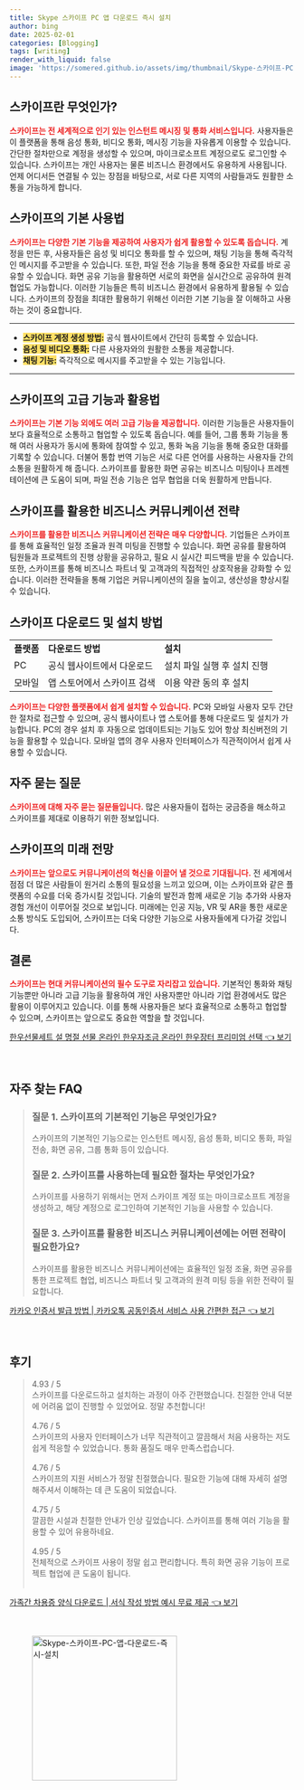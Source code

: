 ```yaml
---
title: Skype 스카이프 PC 앱 다운로드 즉시 설치
author: bing
date: 2025-02-01
categories: [Blogging]
tags: [writing]
render_with_liquid: false
image: 'https://somered.github.io/assets/img/thumbnail/Skype-스카이프-PC-앱-다운로드-즉시-설치.webp'
---
```



<h2 id='스카이프_소개'>스카이프란 무엇인가?</h2>

<p><b><span style="color: #ee2323;">스카이프는 전 세계적으로 인기 있는 인스턴트 메시징 및 통화 서비스입니다.</span></b> 사용자들은 이 플랫폼을 통해 음성 통화, 비디오 통화, 메시징 기능을 자유롭게 이용할 수 있습니다. 간단한 절차만으로 계정을 생성할 수 있으며, 마이크로소프트 계정으로도 로그인할 수 있습니다. 스카이프는 개인 사용자는 물론 비즈니스 환경에서도 유용하게 사용됩니다. 언제 어디서든 연결될 수 있는 장점을 바탕으로, 서로 다른 지역의 사람들과도 원활한 소통을 가능하게 합니다.</p>

<h2 id='스카이프_기본_사용법'>스카이프의 기본 사용법</h2>

<p><b><span style="color: #ee2323;">스카이프는 다양한 기본 기능을 제공하여 사용자가 쉽게 활용할 수 있도록 돕습니다.</span></b> 계정을 만든 후, 사용자들은 음성 및 비디오 통화를 할 수 있으며, 채팅 기능을 통해 즉각적인 메시지를 주고받을 수 있습니다. 또한, 파일 전송 기능을 통해 중요한 자료를 바로 공유할 수 있습니다. 화면 공유 기능을 활용하면 서로의 화면을 실시간으로 공유하여 원격 협업도 가능합니다. 이러한 기능들은 특히 비즈니스 환경에서 유용하게 활용될 수 있습니다. 스카이프의 장점을 최대한 활용하기 위해선 이러한 기본 기능을 잘 이해하고 사용하는 것이 중요합니다.</p>

<hr />

<ul>
    <li><b><span style="background-color: #ffe066;">스카이프 계정 생성 방법:</span></b> 공식 웹사이트에서 간단히 등록할 수 있습니다.</li>
    <li><b><span style="background-color: #ffe066;">음성 및 비디오 통화:</span></b> 다른 사용자와의 원활한 소통을 제공합니다.</li>
    <li><b><span style="background-color: #ffe066;">채팅 기능:</span></b> 즉각적으로 메시지를 주고받을 수 있는 기능입니다.</li>
</ul>

<hr />

<h2 id='고급_기능_및_활용법'>스카이프의 고급 기능과 활용법</h2>

<p><b><span style="color: #ee2323;">스카이프는 기본 기능 외에도 여러 고급 기능을 제공합니다.</span></b> 이러한 기능들은 사용자들이 보다 효율적으로 소통하고 협업할 수 있도록 돕습니다. 예를 들어, 그룹 통화 기능을 통해 여러 사용자가 동시에 통화에 참여할 수 있고, 통화 녹음 기능을 통해 중요한 대화를 기록할 수 있습니다. 더불어 통합 번역 기능은 서로 다른 언어를 사용하는 사용자들 간의 소통을 원활하게 해 줍니다. 스카이프를 활용한 화면 공유는 비즈니스 미팅이나 프레젠테이션에 큰 도움이 되며, 파일 전송 기능은 업무 협업을 더욱 원활하게 만듭니다.</p>

<h2 id='비즈니스_커뮤니케이션_전략'>스카이프를 활용한 비즈니스 커뮤니케이션 전략</h2>

<p><b><span style="color: #ee2323;">스카이프를 활용한 비즈니스 커뮤니케이션 전략은 매우 다양합니다.</span></b> 기업들은 스카이프를 통해 효율적인 일정 조율과 원격 미팅을 진행할 수 있습니다. 화면 공유를 활용하여 팀원들과 프로젝트의 진행 상황을 공유하고, 필요 시 실시간 피드백을 받을 수 있습니다. 또한, 스카이프를 통해 비즈니스 파트너 및 고객과의 직접적인 상호작용을 강화할 수 있습니다. 이러한 전략들을 통해 기업은 커뮤니케이션의 질을 높이고, 생산성을 향상시킬 수 있습니다.</p>

<h2 id='다운로드_및_설치_방법'>스카이프 다운로드 및 설치 방법</h2>

<table>
    <tr>
        <td><b>플랫폼</b></td>
        <td><b>다운로드 방법</b></td>
        <td><b>설치</b></td>
    </tr>
    <tr>
        <td>PC</td>
        <td>공식 웹사이트에서 다운로드</td>
        <td>설치 파일 실행 후 설치 진행</td>
    </tr>
    <tr>
        <td>모바일</td>
        <td>앱 스토어에서 스카이프 검색</td>
        <td>이용 약관 동의 후 설치</td>
    </tr>
</table>

<p><b><span style="color: #ee2323;">스카이프는 다양한 플랫폼에서 쉽게 설치할 수 있습니다.</span></b> PC와 모바일 사용자 모두 간단한 절차로 접근할 수 있으며, 공식 웹사이트나 앱 스토어를 통해 다운로드 및 설치가 가능합니다. PC의 경우 설치 후 자동으로 업데이트되는 기능도 있어 항상 최신버전의 기능을 활용할 수 있습니다. 모바일 앱의 경우 사용자 인터페이스가 직관적이어서 쉽게 사용할 수 있습니다.</p>

<h2 id='자주_묻는_질문'>자주 묻는 질문</h2>

<p><b><span style="color: #ee2323;">스카이프에 대해 자주 묻는 질문들입니다.</span></b> 많은 사용자들이 접하는 궁금증을 해소하고 스카이프를 제대로 이용하기 위한 정보입니다.</p>

<h2 id='미래_전망'>스카이프의 미래 전망</h2>

<p><b><span style="color: #ee2323;">스카이프는 앞으로도 커뮤니케이션의 혁신을 이끌어 낼 것으로 기대됩니다.</span></b> 전 세계에서 점점 더 많은 사람들이 원거리 소통의 필요성을 느끼고 있으며, 이는 스카이프와 같은 플랫폼의 수요를 더욱 증가시킬 것입니다. 기술의 발전과 함께 새로운 기능 추가와 사용자 경험 개선이 이루어질 것으로 보입니다. 미래에는 인공 지능, VR 및 AR을 통한 새로운 소통 방식도 도입되어, 스카이프는 더욱 다양한 기능으로 사용자들에게 다가갈 것입니다.</p>

<h2 id='결론'>결론</h2>

<p><b><span style="color: #ee2323;">스카이프는 현대 커뮤니케이션의 필수 도구로 자리잡고 있습니다.</span></b> 기본적인 통화와 채팅 기능뿐만 아니라 고급 기능을 활용하여 개인 사용자뿐만 아니라 기업 환경에서도 많은 활용이 이루어지고 있습니다. 이를 통해 사용자들은 보다 효율적으로 소통하고 협업할 수 있으며, 스카이프는 앞으로도 중요한 역할을 할 것입니다.</p>


<p><a class="click-button" title="한우선물세트 설 명절 선물 온라인 한우자조금 온라인 한우장터 프리미엄 선택" href="https://somered.github.io/posts/%ED%95%9C%EC%9A%B0%EC%84%A0%EB%AC%BC%EC%84%B8%ED%8A%B8-%EC%84%A4-%EB%AA%85%EC%A0%88-%EC%84%A0%EB%AC%BC-%EC%98%A8%EB%9D%BC%EC%9D%B8-%ED%95%9C%EC%9A%B0%EC%9E%90%EC%A1%B0%EA%B8%88-%EC%98%A8%EB%9D%BC%EC%9D%B8-%ED%95%9C%EC%9A%B0%EC%9E%A5%ED%84%B0-%ED%94%84%EB%A6%AC%EB%AF%B8%EC%97%84-%EC%84%A0%ED%83%9D/" rel="dofollow">한우선물세트 설 명절 선물 온라인 한우자조금 온라인 한우장터 프리미엄 선택 👈 보기</a></p><br>
<h2 id='자주_찾는_FAQ'>자주 찾는 FAQ</h2>
<div itemscope="" itemtype="https://schema.org/FAQPage"> 
<blockquote> 
<div itemscope="" itemprop="mainEntity" itemtype="https://schema.org/Question"> 
<h3 itemprop="name">질문 1. 스카이프의 기본적인 기능은 무엇인가요?</h3> 
<div itemscope="" itemprop="acceptedAnswer" itemtype="https://schema.org/Answer"> 
<span itemprop="text"> 
<p>스카이프의 기본적인 기능으로는 인스턴트 메시징, 음성 통화, 비디오 통화, 파일 전송, 화면 공유, 그룹 통화 등이 있습니다.</p> 
</span> 
</div> 
</div> 

<div itemscope="" itemprop="mainEntity" itemtype="https://schema.org/Question"> 
<h3 itemprop="name">질문 2. 스카이프를 사용하는데 필요한 절차는 무엇인가요?</h3> 
<div itemscope="" itemprop="acceptedAnswer" itemtype="https://schema.org/Answer"> 
<span itemprop="text"> 
<p>스카이프를 사용하기 위해서는 먼저 스카이프 계정 또는 마이크로소프트 계정을 생성하고, 해당 계정으로 로그인하여 기본적인 기능을 사용할 수 있습니다.</p> 
</span> 
</div> 
</div> 

<div itemscope="" itemprop="mainEntity" itemtype="https://schema.org/Question"> 
<h3 itemprop="name">질문 3. 스카이프를 활용한 비즈니스 커뮤니케이션에는 어떤 전략이 필요한가요?</h3> 
<div itemscope="" itemprop="acceptedAnswer" itemtype="https://schema.org/Answer"> 
<span itemprop="text"> 
<p>스카이프를 활용한 비즈니스 커뮤니케이션에는 효율적인 일정 조율, 화면 공유를 통한 프로젝트 협업, 비즈니스 파트너 및 고객과의 원격 미팅 등을 위한 전략이 필요합니다.</p> 
</span> 
</div> 
</div> 
</blockquote> 
</div>
<p><a class="click-button" title="카카오 인증서 발급 방법 | 카카오톡 공동인증서 서비스 사용 간편한 접근" href="https://somered.github.io/posts/%EC%B9%B4%EC%B9%B4%EC%98%A4-%EC%9D%B8%EC%A6%9D%EC%84%9C-%EB%B0%9C%EA%B8%89-%EB%B0%A9%EB%B2%95-%EC%B9%B4%EC%B9%B4%EC%98%A4%ED%86%A1-%EA%B3%B5%EB%8F%99%EC%9D%B8%EC%A6%9D%EC%84%9C-%EC%84%9C%EB%B9%84%EC%8A%A4-%EC%82%AC%EC%9A%A9-%EA%B0%84%ED%8E%B8%ED%95%9C-%EC%A0%91%EA%B7%BC/" rel="dofollow">카카오 인증서 발급 방법 | 카카오톡 공동인증서 서비스 사용 간편한 접근 👈 보기</a></p><br>
<h2 id='후기'>후기</h2>
<div itemscope itemtype="https://schema.org/Product">
  <blockquote>
  <div itemprop="review" itemscope itemtype="https://schema.org/Review">
      <div itemprop="reviewRating" itemscope itemtype="https://schema.org/Rating"> <span itemprop="ratingValue">4.93</span> / <span itemprop="bestRating">5</span> </div>
      <span itemprop="reviewBody">스카이프를 다운로드하고 설치하는 과정이 아주 간편했습니다. 친절한 안내 덕분에 어려움 없이 진행할 수 있었어요. 정말 추천합니다!</span>
  </div>
  <br>
  <div itemprop="review" itemscope itemtype="https://schema.org/Review">
      <div itemprop="reviewRating" itemscope itemtype="https://schema.org/Rating"> <span itemprop="ratingValue">4.76</span> / <span itemprop="bestRating">5</span> </div>
      <span itemprop="reviewBody">스카이프의 사용자 인터페이스가 너무 직관적이고 깔끔해서 처음 사용하는 저도 쉽게 적응할 수 있었습니다. 통화 품질도 매우 만족스럽습니다.</span>
  </div>
  <br>
  <div itemprop="review" itemscope itemtype="https://schema.org/Review">
      <div itemprop="reviewRating" itemscope itemtype="https://schema.org/Rating"> <span itemprop="ratingValue">4.76</span> / <span itemprop="bestRating">5</span> </div>
      <span itemprop="reviewBody">스카이프의 지원 서비스가 정말 친절했습니다. 필요한 기능에 대해 자세히 설명해주셔서 이해하는 데 큰 도움이 되었습니다.</span>
  </div>
  <br>
  <div itemprop="review" itemscope itemtype="https://schema.org/Review">
      <div itemprop="reviewRating" itemscope itemtype="https://schema.org/Rating"> <span itemprop="ratingValue">4.75</span> / <span itemprop="bestRating">5</span> </div>
      <span itemprop="reviewBody">깔끔한 시설과 친절한 안내가 인상 깊었습니다. 스카이프를 통해 여러 기능을 활용할 수 있어 유용하네요.</span>
  </div>
  <br>
  <div itemprop="review" itemscope itemtype="https://schema.org/Review">
      <div itemprop="reviewRating" itemscope itemtype="https://schema.org/Rating"> <span itemprop="ratingValue">4.95</span> / <span itemprop="bestRating">5</span> </div>
      <span itemprop="reviewBody">전체적으로 스카이프 사용이 정말 쉽고 편리합니다. 특히 화면 공유 기능이 프로젝트 협업에 큰 도움이 됩니다.</span>
  </div>
  <br>
  </blockquote>
</div>
<p><a class="click-button" title="가족간 차용증 양식 다운로드 | 서식 작성 방법 예시 무료 제공" href="https://somered.github.io/posts/%EA%B0%80%EC%A1%B1%EA%B0%84-%EC%B0%A8%EC%9A%A9%EC%A6%9D-%EC%96%91%EC%8B%9D-%EB%8B%A4%EC%9A%B4%EB%A1%9C%EB%93%9C-%EC%84%9C%EC%8B%9D-%EC%9E%91%EC%84%B1-%EB%B0%A9%EB%B2%95-%EC%98%88%EC%8B%9C-%EB%AC%B4%EB%A3%8C-%EC%A0%9C%EA%B3%B5/" rel="dofollow">가족간 차용증 양식 다운로드 | 서식 작성 방법 예시 무료 제공 👈 보기</a></p><br>
<figure class="image"><img src="https://somered.github.io/assets/img/thumbnail/Skype-스카이프-PC-앱-다운로드-즉시-설치.webp" alt="Skype-스카이프-PC-앱-다운로드-즉시-설치" width="256" height="256"></figure>
